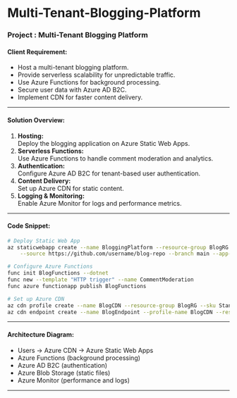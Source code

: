 # Multi-Tenant-Blogging-Platform

### **Project : Multi-Tenant Blogging Platform**

#### **Client Requirement:**
- Host a multi-tenant blogging platform.
- Provide serverless scalability for unpredictable traffic.
- Use Azure Functions for background processing.
- Secure user data with Azure AD B2C.
- Implement CDN for faster content delivery.

---

#### **Solution Overview:**
1. **Hosting:**  
   Deploy the blogging application on Azure Static Web Apps.
2. **Serverless Functions:**  
   Use Azure Functions to handle comment moderation and analytics.
3. **Authentication:**  
   Configure Azure AD B2C for tenant-based user authentication.
4. **Content Delivery:**  
   Set up Azure CDN for static content.
5. **Logging & Monitoring:**  
   Enable Azure Monitor for logs and performance metrics.

---

#### **Code Snippet:**
```bash
# Deploy Static Web App
az staticwebapp create --name BloggingPlatform --resource-group BlogRG --location eastus \
    --source https://github.com/username/blog-repo --branch main --app-location "/" --output-location "build"

# Configure Azure Functions
func init BlogFunctions --dotnet
func new --template "HTTP trigger" --name CommentModeration
func azure functionapp publish BlogFunctions

# Set up Azure CDN
az cdn profile create --name BlogCDN --resource-group BlogRG --sku Standard_Microsoft
az cdn endpoint create --name BlogEndpoint --profile-name BlogCDN --resource-group BlogRG --origin BlogStorageAccount.blob.core.windows.net
```

---

#### **Architecture Diagram:**

- Users → Azure CDN → Azure Static Web Apps  
- Azure Functions (background processing)  
- Azure AD B2C (authentication)  
- Azure Blob Storage (static files)  
- Azure Monitor (performance and logs)  

---
